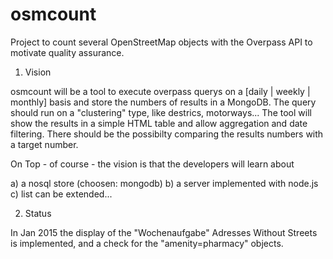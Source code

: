 osmcount
========

Project to count several OpenStreetMap objects with the Overpass API to motivate quality assurance.

1. Vision

osmcount will be a tool to execute overpass querys on a [daily | weekly | monthly] basis and store the numbers of results 
in a MongoDB. The query should run on a "clustering" type, like destrics, motorways...
The tool will show the results in a simple HTML table and allow aggregation and date filtering. There should be the possibilty 
comparing the results numbers with a target number.

On Top - of course - the vision is that the developers will learn about

a) a nosql store (choosen: mongodb)
b) a server implemented with node.js
c) list can be extended...


2. Status

In Jan 2015 the display of the "Wochenaufgabe" Adresses Without Streets is implemented,
and a check for the "amenity=pharmacy" objects.
